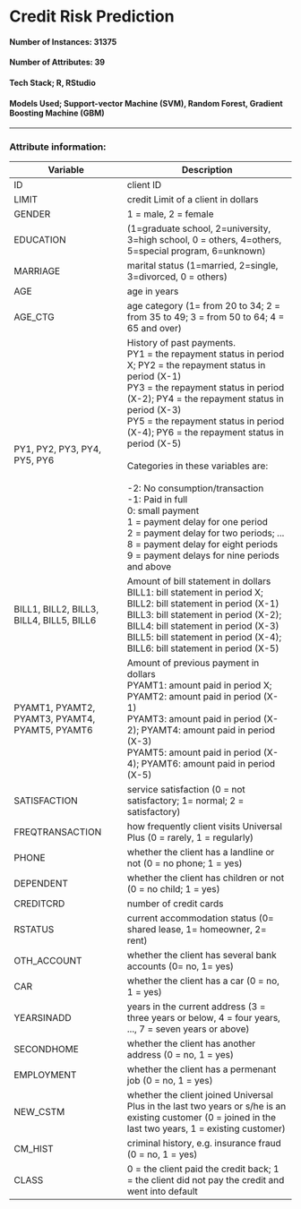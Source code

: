 # Credit Risk Prediction

#### Number of Instances: 31375 
#### Number of Attributes: 39
#### Tech Stack; R, RStudio
#### Models Used; Support-vector Machine (SVM), Random Forest, Gradient Boosting Machine (GBM)

---

### Attribute information:
| Variable | Description |
|---|--------------------|
| ID | client ID |
| LIMIT | credit Limit of a client in dollars |
| GENDER | 1 = male, 2 = female |
| EDUCATION | (1=graduate school, 2=university, 3=high school, 0 = others, 4=others, 5=special program, 6=unknown) |
| MARRIAGE | marital status (1=married, 2=single, 3=divorced, 0 = others) |
| AGE | age in years |
| AGE_CTG | age category (1= from 20 to 34; 2 = from 35 to 49; 3 = from 50 to 64; 4 = 65 and over)
| PY1, PY2, PY3, PY4, PY5, PY6 | History of past payments. <br /> PY1 = the repayment status in period X; PY2 = the repayment status in period (X-1) <br /> PY3 = the repayment status in period (X-2); PY4 = the repayment status in period (X-3) <br /> PY5 = the repayment status in period (X-4); PY6 = the repayment status in period (X-5) <br /><br /> Categories in these variables are: <br /><br /> -2: No consumption/transaction <br /> -1: Paid in full <br /> 0: small payment <br /> 1 = payment delay for one period <br /> 2 = payment delay for two periods; ... <br /> 8 = payment delay for eight periods <br /> 9 = payment delays for nine periods and above |
| BILL1, BILL2, BILL3, BILL4, BILL5, BILL6 | Amount of bill statement in dollars <br /> BILL1: bill statement in period X; BILL2: bill statement in period (X-1) <br /> BILL3: bill statement in period (X-2); BILL4: bill statement in period (X-3) <br /> BILL5: bill statement in period (X-4); BILL6: bill statement in period (X-5) |
| PYAMT1, PYAMT2, PYAMT3, PYAMT4, PYAMT5, PYAMT6 | Amount of previous payment in dollars <br /> PYAMT1: amount paid in period X; PYAMT2: amount paid in period (X-1) <br /> PYAMT3: amount paid in period (X-2); PYAMT4: amount paid in period (X-3) <br /> PYAMT5: amount paid in period (X-4); PYAMT6: amount paid in period (X-5) |
| SATISFACTION | service satisfaction (0 = not satisfactory; 1= normal; 2 = satisfactory) |
| FREQTRANSACTION | how frequently client visits Universal Plus (0 = rarely, 1 = regularly) |
| PHONE | whether the client has a landline or not (0 = no phone; 1 = yes) |
| DEPENDENT | whether the client has children or not (0 = no child; 1 = yes) |
| CREDITCRD | number of credit cards |
| RSTATUS | current accommodation status (0= shared lease, 1= homeowner,  2= rent) |
| OTH_ACCOUNT | whether the client has several bank accounts (0= no, 1= yes) |
| CAR | whether the client has a car (0 = no, 1 = yes) |
| YEARSINADD | years in the current address (3 = three years or below, 4 = four years, ..., 7 = seven years or above) |
| SECONDHOME | whether the client has another address (0 = no, 1 = yes) |
| EMPLOYMENT | whether the client has a permenant job (0 = no, 1 = yes) |
| NEW_CSTM | whether the client joined Universal Plus in the last two years or s/he is an existing customer (0 = joined in the last two years, 1 = existing customer) |
| CM_HIST | criminal history, e.g. insurance fraud (0 = no, 1 = yes) |
| CLASS | 0 = the client paid the credit back; 1 = the client did not pay the credit and went into default |
